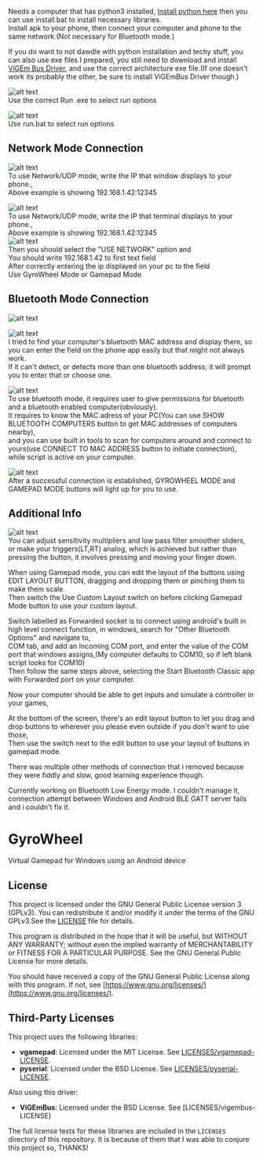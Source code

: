Needs a computer that has python3 installed, [Install python here](https://www.python.org/downloads/) then you can use install.bat to install necessary libraries.  
Install apk to your phone, then connect your computer and phone to the same network.(Not necessary for Bluetooth mode.)   

If you do want to not dawdle with python installation and techy stuff, you can also use exe files I prepared, you still need to download and install     
[ViGEm Bus Driver](https://vigembusdriver.com/download/), and use the correct architecture exe file.(If one doesn't work its probably the other, be sure to install ViGEmBus Driver though.)   
     
![alt text](readme-photos/runexe.png "runexe")  
Use the correct Run .exe to select run options 


![alt text](readme-photos/run-bat.png "run-bat")  
Use run.bat to select run options    
## Network Mode Connection
![alt text](/readme-photos/run-udp-mode-exe.png "udp-mode-exe")  
To use Network/UDP mode, write the IP that window displays to your phone.,   
Above example is showing 192.168.1.42:12345 

![alt text](/readme-photos/run-udp-mode.png "udp-mode")  
To use Network/UDP mode, write the IP that terminal displays to your phone.,   
Above example is showing 192.168.1.42:12345   
![alt text](/readme-photos/udp-mode-enter-ip.png "udp-mode-enter-ip-on-phone")  
Then you should select the "USE NETWORK" option and   
You should write 192.168.1.42 to first text field   
After correctly entering the ip displayed on your pc to the field   
Use GyroWheel Mode or Gamepad Mode  

## Bluetooth Mode Connection
![alt text](/readme-photos/bluetooth-listening-exe.png "bluetooth-listening")   

![alt text](/readme-photos/bluetooth-listening.png "bluetooth-listening")   
I tried to find your computer's bluetooth MAC address and display there,    so you can enter the field on the phone app easily but that might not always work.    
If it can't detect, or detects more than one bluetooth address, it will prompt you to enter that or choose one.   

![alt text](/readme-photos/bluetooth-mode.png "bluetooth-mode")  
To use bluetooth mode, it requires user to give permissions for bluetooth and a bluetooth enabled computer(obviously).    
It requires to know the MAC adress of your PC(You can use SHOW BLUETOOTH COMPUTERS button to get MAC addresses of computers nearby),  
and you can use built in tools to scan for computers around and connect to yours(use CONNECT TO MAC ADDRESS button to initiate connection), while script is active on your computer.       

![alt text](/readme-photos/bluetooth-mode-connected.png "bluetooth-mode-connected")      
After a successful connection is established, GYROWHEEL MODE and GAMEPAD MODE buttons will light up for you to use.   

## Additional Info
![alt text](/readme-photos/settings.png "settings")   
You can adjust sensitivity multipliers and low pass filter smoother sliders,   
or make your triggers(LT,RT) analog, which is achieved but rather than pressing the button, it involves pressing and moving your finger down.   



When using Gamepad mode, you can edit the layout of the buttons using EDIT LAYOUT BUTTON, dragging and dropping them or pinching them to make them scale.  
Then switch the Use Custom Layout switch on before clicking Gamepad Mode button to use your custom layout.   


Switch labelled as Forwarded socket is to connect using android's built in high level connect function, in windows, search for "Other Bluetooth Options" and navigate to,     
COM tab, and add an Incoming COM port, and enter the value of the COM port that windows assigns,(My computer defaults to COM10, so if left blank script looks for COM10)  
Then follow the same steps above, selecting the Start Bluetooth Classic app with Forwarded port on your computer.   

Now your computer should be able to get inputs and simulate a controller in your games,  


At the bottom of the screen, there's an edit layout button to let you drag and drop buttons to wherever you please even outside if you don't want to use those,   
Then use the switch next to the edit button to use your layout of buttons in gamepad mode.   

There was multiple other methods of connection that i removed because they were fiddly and slow, good learning experience though.  

Currently working on Bluetooth Low Energy mode. I couldn't manage it, connection attempt between Windows and Android BLE GATT server fails and i couldn't fix it.   
# GyroWheel 

Virtual Gamepad for Windows using an Android device

## License  

This project is licensed under the GNU General Public License version 3 (GPLv3). You can redistribute it and/or modify it under the terms of the GNU GPLv3.See the [LICENSE](LICENSE) file for details.  

This program is distributed in the hope that it will be useful, but WITHOUT ANY WARRANTY; without even the implied warranty of MERCHANTABILITY or FITNESS FOR A PARTICULAR PURPOSE. See the GNU General Public License for more details.  

You should have received a copy of the GNU General Public License along with this program. If not, see [https://www.gnu.org/licenses/](https://www.gnu.org/licenses/).  

## Third-Party Licenses  

This project uses the following libraries:  

- **vgamepad**: Licensed under the MIT License. See [LICENSES/vgamepad-LICENSE](LICENSES/vgamepad-LICENSE).  
- **pyserial**: Licensed under the BSD License. See [LICENSES/pyserial-LICENSE](LICENSES/pyserial-LICENSE).  

Also using this driver:

- **ViGEmBus**: Licensed under the BSD License. See [LICENSES/vigembus-LICENSE]

The full license texts for these libraries are included in the `LICENSES` directory of this repository. It is because of them that I was able to conjure this project so, THANKS!
